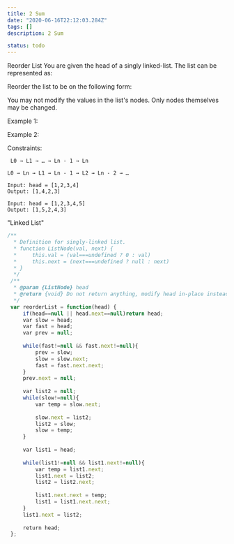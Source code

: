 ```yaml
---
title: 2 Sum
date: "2020-06-16T22:12:03.284Z"
tags: []
description: 2 Sum

status: todo
---
```


Reorder List
You are given the head of a singly linked-list. The list can be represented as:

Reorder the list to be on the following form:

You may not modify the values in the list's nodes. Only nodes themselves may be changed.



Example 1:

Example 2:



Constraints:

```
 L0 → L1 → … → Ln - 1 → Ln

```

```
L0 → Ln → L1 → Ln - 1 → L2 → Ln - 2 → …

```

```
Input: head = [1,2,3,4]
Output: [1,4,2,3]

```

```
Input: head = [1,2,3,4,5]
Output: [1,5,2,4,3]

```

"Linked List"

```javascript
/**
  * Definition for singly-linked list.
  * function ListNode(val, next) {
  *     this.val = (val===undefined ? 0 : val)
  *     this.next = (next===undefined ? null : next)
  * }
  */
 /**
  * @param {ListNode} head
  * @return {void} Do not return anything, modify head in-place instead.
  */
 var reorderList = function(head) {
     if(head==null || head.next==null)return head;
     var slow = head;
     var fast = head;
     var prev = null;
     
     while(fast!=null && fast.next!=null){
         prev = slow;
         slow = slow.next;
         fast = fast.next.next;
     }
     prev.next = null;
     
     var list2 = null;
     while(slow!=null){
         var temp = slow.next;
         
         slow.next = list2;
         list2 = slow;
         slow = temp;
     }
     
     var list1 = head;
     
     while(list1!=null && list1.next!=null){
         var temp = list1.next;
         list1.next = list2;
         list2 = list2.next;
         
         list1.next.next = temp;
         list1 = list1.next.next;
     }
     list1.next = list2;
     
     return head;
 };
 ​
```
